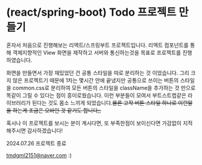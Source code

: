 # (react/spring-boot) Todo 프로젝트 만들기

혼자서 처음으로 진행해보는 리액트/스프링부트 프로젝트입니다.
리액트 컴포넌트를 통해 객체지향적인 View 화면을 제작하고 서버와 통신하는것을 목표로 프로젝트를 진행하였습니다.

화면을 만들면서 가장 재밌었던 건 공통 스타일을 따로 분리하는 것 이었습니다.
그리 크지 않은 프로젝트기 때문에 1차는 몇시간 안에 끝냈지만 공통으로 쓰이는 버튼의 스타일을 common.css로 분리하여 모든 버튼의 스타일을 className을 추가하는 것 만으로 똑같이 그릴 수 있다는 점이 흥미로웠습니다. 이런 부분들이 모여서 부트스트랩같은 라이브러리가 된다는 것도 몸소 느끼게 되었습니다.~~물론 고작 버튼 스타일 하나로 이런말을 하는게 조금은 오바인 것 같기도 합니다;;~~

혹시나 이 프로젝트를 보시는 분이 계시다면, 또 부족한점이 보이신다면 가감없이 지적해주시면 감사하겠습니다!

2024.07.26 프로젝트 종료

tmdgml2151@naver.com :)
